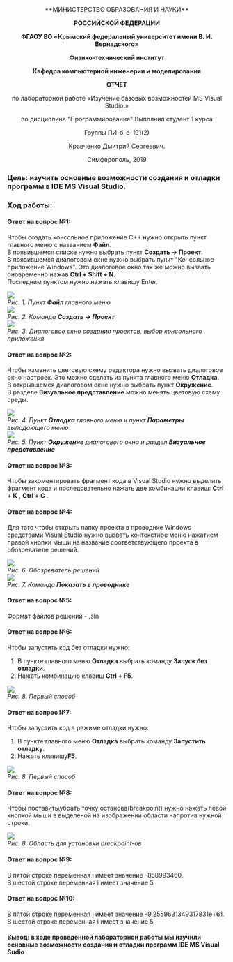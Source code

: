 
<center>**МИНИСТЕРСТВО ОБРАЗОВАНИЯ И НАУКИ**

**РОССИЙСКОЙ ФЕДЕРАЦИИ**

**ФГАОУ ВО «Крымский федеральный университет имени В. И. Вернадского»**

**Физико-технический институт**

**Кафедра компьютерной инженерии и моделирования**





**ОТЧЕТ**

по лабораторной работе «Изучение базовых возможностей MS Visual Studio.»

по дисциплине &quot;Программирование&quot;
Выполнил студент 1 курса

Группы ПИ-б-о-191(2)

Кравченко Дмитрий Сергеевич.





Симферополь, 2019</center>




### Цель: изучить основные возможности создания и отладки программ в IDE MS Visual Studio.

### Ход работы:

#### Ответ на вопрос №1:

Чтобы создать консольное приложение C++ нужно открыть пункт главного меню с названием **Файл**.  
В появившемся списке нужно выбрать пункт **Создать -> Проект**.  
В появившемся диалоговом окне нужно выбрать пункт "Консольное приложение Windows". Это диалоговое окно так же можно вызвать оновременно нажав **Ctrl + Shift + N**.  
Последним пунктом нужно нажать клавишу Enter.

![](imgs/img1.png)  
_Рис. 1\. Пункт **Файл** главного меню_  
![](imgs/img2.png)  
_Рис. 2\. Команда **Создать -> Проект**_  
![](imgs/img3.png)  
_Рис. 3\. Диалоговое окно создания проектов, выбор консольного приложения_  

#### Ответ на вопрос №2:

Чтобы изменить цветовую схему редактора нужно вызвать диалоговое окно настроек. Это можно сделать из пункта главного меню **Отладка**.  
В открывшемся диалоговом окне нужно выбрать пункт **Окружение**.  
В разделе **Визуальное представление** можно менять цветовую схему среды.  



![](imgs/img4.png)  
_Рис. 4\. Пункт **Отладка** главного меню и пункт **Параметры** выпадающего меню_  
![](imgs/img5.png)  
_Рис. 5\. Пункт **Окружение** диалогового окна и раздел **Визуальное представление**_  

#### Ответ на вопрос №3:

Чтобы закоментировать фрагмент кода в Visual Studio нужно выделить фрагмент кода и последовательно нажать две комбинации клавиш: **Ctrl + K** , **Ctrl + C** .

#### Ответ на вопрос №4:

Для того чтобы открыть папку проекта в проводнке Windows средствами Visual Studio нужно вызвать контекстное меню нажатием правой кнопки мыши на название соответствующего проекта в обозревателе решений.

![](imgs/img6.png)  
_Рис. 6\. Обозреватель решений_  
![](imgs/img7.png)  
_Рис. 7\. Команда **Показать в проводнике**_  

#### Ответ на вопрос №5:

Формат файлов решений - .sln  



#### Ответ на вопрос №6:

Чтобы запустить код без отладки нужно:  
1) В пункте главного меню **Отладка** выбрать команду **Запуск без отладки**.  
2) Нажать комбинацию клавиш **Ctrl + F5**.  



![](imgs/img8.png)  
_Рис. 8\. Первый способ_  

#### Ответ на вопрос №7:

Чтобы запустить код в режиме отладки нужно:  
1) В пункте главного меню **Отладка** выбрать команду **Запустить отладку**.  
2) Нажать клавишу**F5**.  



![](imgs/img9.png)  
_Рис. 8\. Первый способ_  

#### Ответ на вопрос №8:

Чтобы поставить\убрать точку останова(breakpoint) нужно нажать левой кнопкой мыши в выделеной на изображении области напротив нужной строки.  



![](imgs/img10.png)  
_Рис. 8\. Область для установки breakpoint-ов_  

#### Ответ на вопрос №9:

В пятой строке переменная i имеет значение -858993460\.  
В шестой строке переменная i имеет значение 5  


#### Ответ на вопрос №10:

В пятой строке переменная i имеет значение -9.2559631349317831e+61\.  
В шестой строке переменная i имеет значение 5  


#### Вывод: в ходе проведённой лабораторной работы мы изучили основные возможности создания и отладки программ IDE MS Visual Sudio

